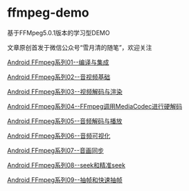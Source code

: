 # ffmpeg-demo
基于FFMpeg5.0.1版本的学习型DEMO

文章原创首发于微信公众号“雪月清的随笔”，欢迎关注

[Android FFmpeg系列01--编译与集成](https://mp.weixin.qq.com/s/pV4vUWmWbnzBK7qizr6YEw)

[Android FFmpeg系列02--音视频基础](https://mp.weixin.qq.com/s/9k4XBZR1i8LpgWt9jR8IvA)

[Android FFmpeg系列03--视频解码与渲染](https://mp.weixin.qq.com/s/cBZcUhZDiZVTXDY4jAWt7Q)

[Android FFmpeg系列04--FFmpeg调用MediaCodec进行硬解码](https://mp.weixin.qq.com/s/mrBiiDT5jvsDDmAJK34TLA)

[Android FFmpeg系列05--音频解码与播放](https://mp.weixin.qq.com/s/fnESmyGDv2iHTE1DxjZ8Kg)

[Android FFmpeg系列06--音频可视化](https://mp.weixin.qq.com/s/xdHyc_E3qdOFxVjRpMxLZA)

[Android FFmpeg系列07--音画同步](https://mp.weixin.qq.com/s/DMScDxucdT_MadChxPgxDQ)

[Android FFmpeg系列08--seek和精准seek](https://mp.weixin.qq.com/s/mSJJdsU8b3HlSq-SgwVl_g)

[Android FFmpeg系列09--抽帧和快速抽帧](https://mp.weixin.qq.com/s/sCGnlxCigKSZwLhuowCk8w)